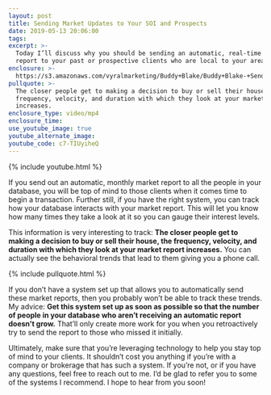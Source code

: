 ```yaml
---
layout: post
title: Sending Market Updates to Your SOI and Prospects
date: 2019-05-13 20:06:00
tags:
excerpt: >-
  Today I’ll discuss why you should be sending an automatic, real-time market
  report to your past or prospective clients who are local to your area.
enclosure: >-
  https://s3.amazonaws.com/vyralmarketing/Buddy+Blake/Buddy+Blake-+Sending+Market+Updates+to+Your+SOI+and+Prospects.mp4
pullquote: >-
  The closer people get to making a decision to buy or sell their house, the
  frequency, velocity, and duration with which they look at your market report
  increases.
enclosure_type: video/mp4
enclosure_time:
use_youtube_image: true
youtube_alternate_image:
youtube_code: c7-TIUyiheQ
---
```


{% include youtube.html %}

If you send out an automatic, monthly market report to all the people in your database, you will be top of mind to those clients when it comes time to begin a transaction. Further still, if you have the right system, you can track how your database interacts with your market report. This will let you know how many times they take a look at it so you can gauge their interest levels.

This information is very interesting to track: **The closer people get to making a decision to buy or sell their house, the frequency, velocity, and duration with which they look at your market report increases.** You can actually see the behavioral trends that lead to them giving you a phone call.

{% include pullquote.html %}

If you don’t have a system set up that allows you to automatically send these market reports, then you probably won’t be able to track these trends. My advice: **Get this system set up as soon as possible so that the number of people in your database who aren’t receiving an automatic report doesn’t grow.** That’ll only create more work for you when you retroactively try to send the report to those who missed it initially.

Ultimately, make sure that you’re leveraging technology to help you stay top of mind to your clients. It shouldn’t cost you anything if you’re with a company or brokerage that has such a system. If you’re not, or if you have any questions, feel free to reach out to me. I’d be glad to refer you to some of the systems I recommend. I hope to hear from you soon\!